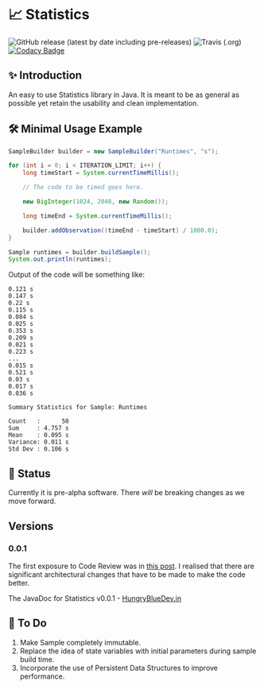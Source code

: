 # 📈 Statistics

![GitHub release (latest by date including pre-releases)](https://img.shields.io/github/v/release/hungrybluedev/Statistics?include_prereleases&style=plastic) ![Travis (.org)](https://img.shields.io/travis/hungrybluedev/Statistics) [![Codacy Badge](https://api.codacy.com/project/badge/Grade/ce2aaa29ced74f41a1399d4c7e9faeae)](https://app.codacy.com/manual/hungrybluedev/Statistics?utm_source=github.com&utm_medium=referral&utm_content=hungrybluedev/Statistics&utm_campaign=Badge_Grade_Dashboard)

## ✨ Introduction

An easy to use Statistics library in Java. It is meant to be as general as possible yet retain the usability and clean implementation.

## 🛠 Minimal Usage Example

```java
SampleBuilder builder = new SampleBuilder("Runtimes", "s");

for (int i = 0; i < ITERATION_LIMIT; i++) {
    long timeStart = System.currentTimeMillis();

    // The code to be timed goes here.

    new BigInteger(1024, 2048, new Random());

    long timeEnd = System.currentTimeMillis();

    builder.addObservation((timeEnd - timeStart) / 1000.0);
}

Sample runtimes = builder.buildSample();
System.out.println(runtimes);
```

Output of the code will be something like:

```none
0.121 s
0.147 s
0.22 s
0.115 s
0.084 s
0.025 s
0.353 s
0.209 s
0.021 s
0.223 s
...
0.015 s
0.521 s
0.03 s
0.017 s
0.036 s

Summary Statistics for Sample: Runtimes

Count   :      50
Sum     : 4.757 s
Mean    : 0.095 s
Variance: 0.011 s
Std Dev : 0.106 s
```

## 🔄 Status

Currently it is pre-alpha software. There _will_ be breaking changes as we move forward.

##  Versions

### 0.0.1

The first exposure to Code Review was in [this post](https://codereview.stackexchange.com/questions/238062/statistics-library-with-sample-samplebuilder-and-tests). I realised that there are significant architectural changes that have to be made to make the code better.

The JavaDoc for Statistics v0.0.1 - [HungryBlueDev.in](https://hungrybluedev.in/docs/Statistics/0.0.1/)

## 📝 To Do

1. Make Sample completely immutable.
2. Replace the idea of state variables with initial parameters during sample build time.
3. Incorporate the use of Persistent Data Structures to improve performance.
